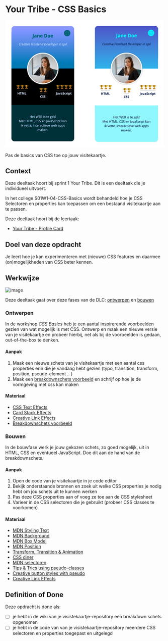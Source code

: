 
# Your Tribe - CSS Basics

![Visitekaarte](visitekaartje.jpg)

Pas de basics van CSS toe op jouw visitekaartje.

## Context

Deze deeltaak hoort bij sprint 1 Your Tribe. Dit is een deeltaak die je individueel uitvoert.

In het college S01W1-04-CSS-Basics wordt behandeld hoe je CSS Selectoren en properties kan toepassen om een bestaand visitekaartje aan te passen.

Deze deeltaak hoort bij de leertaak:
- [Your Tribe - Profile Card](https://github.com/fdnd-task/your-tribe-profile-card)

## Doel van deze opdracht

Je leert hoe je kan experimenteren met (nieuwe) CSS features en daarmee (on)mogelijkheden van CSS beter kennen.

## Werkwijze
<img width="1574" alt="image" src="https://user-images.githubusercontent.com/1061632/188453519-60f72e7d-5364-4fe5-af7e-f7ae1db338e6.png">

Deze deeltaak gaat over deze fases van de DLC: [ontwerpen](#ontwerpen) en [bouwen](#bouwen)

### Ontwerpen
In de workshop *CSS Basics* heb je een aantal inspirerende voorbeelden gezien van wat mogelijk is met CSS. Ontwerp en maak een nieuwe versie van je visitekaartje en probeer hierbij, net als bij de voorbeelden is gedaan, out-of-the-box te denken. 

#### Aanpak

1. Maak een nieuwe schets van je visitekaartje met een aantal css properties erin die je vandaag hebt gezien (typo, transition, transform, position, pseude-element .. )
2. Maak een [breakdownschets voorbeeld](breakdownschets.pdf)  en schrijf op hoe je de vormgeving met css kan maken

#### Materiaal 

- [CSS Text Effects](https://freefrontend.com/css-text-effects/)
- [Card Stack Effects](https://tympanus.net/codrops/2015/10/28/effect-ideas-for-card-stacks/)
- [Creative Link Effects](https://tympanus.net/codrops/2013/08/06/creative-link-effects/)
- [Breakdownschets voorbeeld](breakdownschets.pdf) 

### Bouwen
In de bouwfase werk je jouw gekozen schets, zo goed mogelijk, uit in HTML, CSS en eventueel JavaScript. Doe dit aan de hand van de breakdownschets.

#### Aanpak
1. Open de code van je visitekaartje in je code editor
2. Bekijk onderstaande bronnen en zoek uit welke CSS properties je nodig hebt om jou schets uit te kunnen werken
3. Pas deze CSS properties aan of voeg ze toe aan de CSS stylesheet
4. Varieer in de CSS selectoren die je gebruikt (probeer CSS classes te voorkomen)

#### Materiaal 

- [MDN Styling Text](https://developer.mozilla.org/en-US/docs/Learn/CSS/Styling_text/Fundamentals)
- [MDN Background](https://developer.mozilla.org/en-US/docs/Web/CSS/background)
- [MDN Box Model](https://developer.mozilla.org/en-US/docs/Web/CSS/CSS_Box_Model)
- [MDN Position](https://developer.mozilla.org/en-US/docs/Web/CSS/position)
- [Transform, Transition & Animation](https://dev.to/moreno8423/css-transforms-transitions-and-animations-2m7d)
- [CSS diner](https://flukeout.github.io/)
- [MDN selectoren](https://developer.mozilla.org/en-US/docs/Learn/CSS/Building_blocks/Selectors)
- [Tips & Trics using pseudo-classes](https://codeburst.io/css-tips-and-tricks-using-pseudo-class-fa83248bb6e0)
- [Creative button styles with pseudo](https://tympanus.net/Development/CreativeButtons/)
- [Creative Link Effects](https://tympanus.net/codrops/2013/08/06/creative-link-effects/)


## Definition of Done

Deze opdracht is done als:

- [ ] je hebt in de wiki van je visistekaartje-repository een breakdown schets opgenomen
- [ ] je hebt in de code van van je visistekaartje-repository meerdere CSS selectoren en properties toegepast en uitgelegd
